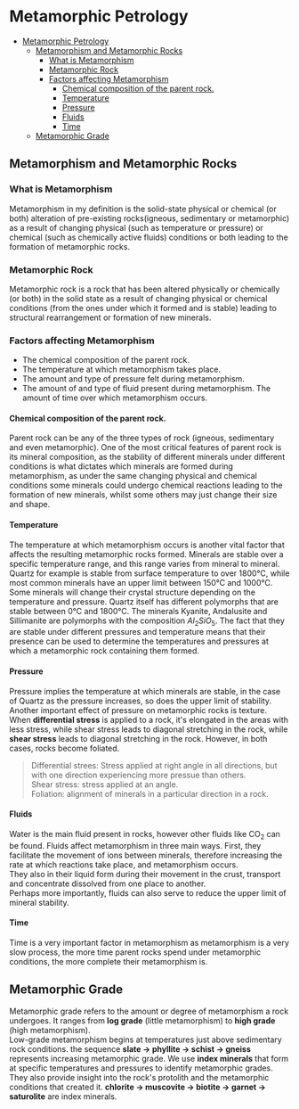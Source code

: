 # Metamorphic Petrology

<!--toc:start-->
- [Metamorphic Petrology](#metamorphic-petrology)
  - [Metamorphism and Metamorphic Rocks](#metamorphism-and-metamorphic-rocks)
    - [What is Metamorphism](#what-is-metamorphism)
    - [Metamorphic Rock](#metamorphic-rock)
    - [Factors affecting Metamorphism](#factors-affecting-metamorphism)
      - [Chemical composition of the parent rock.](#chemical-composition-of-the-parent-rock)
      - [Temperature](#temperature)
      - [Pressure](#pressure)
      - [Fluids](#fluids)
      - [Time](#time)
  - [Metamorphic Grade](#metamorphic-grade)
<!--toc:end-->

## Metamorphism and Metamorphic Rocks
### What is Metamorphism
Metamorphism in my definition is the solid-state physical or chemical (or both) alteration of pre-existing rocks(igneous,
sedimentary or metamorphic) as a result of changing physical (such as temperature or pressure) or chemical (such as chemically active
fluids) conditions or both leading to the formation of metamorphic rocks.

### Metamorphic Rock
Metamorphic rock is a rock that has been altered physically or chemically (or both) in the solid state as a result of changing
physical or chemical conditions (from the ones under which it formed and is stable) leading to structural rearrangement or
formation of new minerals.

### Factors affecting Metamorphism
* The chemical composition of the parent rock.
* The temperature at which metamorphism takes place.
* The amount and type of pressure felt during metamorphism.
* The amount of and type of fluid present during metamorphism.
The amount of time over which metamorphism occurs.

#### Chemical composition of the parent rock.
Parent rock can be any of the three types of rock (igneous, sedimentary and even metamorphic). One of the most
critical features of parent rock is its mineral composition, as the stability of different minerals under different
conditions is what dictates which minerals are formed during metamorphism, as under the same changing physical
and chemical conditions some minerals could undergo chemical reactions leading to the formation of new minerals,
whilst some others may just change their size and shape.

#### Temperature
The temperature at which metamorphism occurs is another vital factor that affects the resulting metamorphic rocks
formed. Minerals are stable over a specific temperature range, and this range varies from mineral to mineral.
Quartz for example is stable from surface temperature to over 1800&deg;C, while most common minerals have an
upper limit between 150&deg;C and 1000&deg;C.  
Some minerals will change their crystal structure depending on the temperature and pressure. Quartz itself has
different polymorphs that are stable between 0&deg;C and 1800&deg;C. The minerals Kyanite, Andalusite and Sillimanite
are polymorphs with the composition $Al_2SiO_5$. The fact that they are stable under different pressures and temperature
means that their presence can be used to determine the temperatures and pressures at which a metamorphic rock containing
them formed.

#### Pressure
Pressure implies the temperature at which minerals are stable, in the case of Quartz as the pressure
increases, so does the upper limit of stability. Another important effect of pressure on metamorphic rocks is
texture. When **differential stress** is applied to a rock, it's elongated in the areas with
less stress, while shear stress leads to diagonal stretching in the rock, while **shear stress** leads to diagonal
stretching in the rock. However, in both cases, rocks become foliated.
> Differential strees: Stress applied at right angle in all directions, but with one direction experiencing more
  pressue than others.  
> Shear stress: stress applied at an angle.  
> Foliation: alignment of minerals in a particular direction in a rock.

#### Fluids
Water is the main fluid present in rocks, however other fluids like CO$_2$ can be found. Fluids affect metamorphism
in three main ways. First, they facilitate the movement of ions between minerals, therefore increasing the rate at which
reactions take place, and metamorphism occurs.  
They also in their liquid form during their movement in the crust, transport and concentrate dissolved from one place
to another.  
Perhaps more importantly, fluids can also serve to reduce the upper limit of mineral stability.

#### Time
Time is a very important factor in metamorphism as metamorphism is a very slow process, the more time parent rocks spend
under metamorphic conditions, the more complete their metamorphism is.

## Metamorphic Grade
Metamorphic grade refers to the amount or degree of metamorphism a rock undergoes. It ranges from **log grade** (little
metamorphism) to **high grade** (high metamorphism).   
Low-grade metamorphism begins at temperatures just above sedimentary rock conditions. the sequence **slate -> phyllite ->
schist -> gneiss** represents increasing metamorphic grade.
We use **index minerals** that form at specific temperatures and pressures to identify metamorphic grades. They also provide
insight into the rock's protolith and the metamorphic conditions that created it. **chlorite -> muscovite -> biotite -> garnet
-> saturolite** are index minerals.
